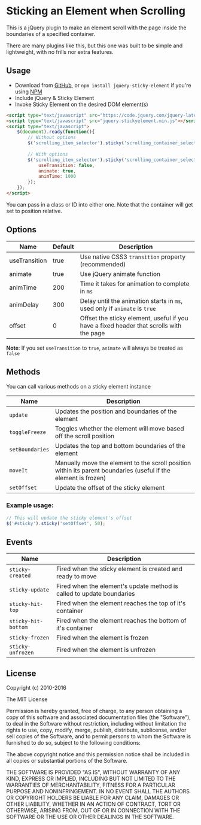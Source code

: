 Sticking an Element when Scrolling
=======================

This is a jQuery plugin to make an element scroll with the page inside the boundaries of a specified container.

There are many plugins like this, but this one was built to be simple and lightweight, with no frills nor extra features.

## Usage

- Download from [GitHub][download], or `npm install jquery-sticky-element` if you're using [NPM][npm]
- Include jQuery & Sticky Element
- Invoke Sticky Element on the desired DOM element(s)

```html
<script type="text/javascript" src="https://code.jquery.com/jquery-latest.min.js"></script>
<script type="text/javascript" src="jquery.stickyelement.min.js"></script>
<script type="text/javascript">
    $(document).ready(function(){
        // Without options
        $('scrolling_item_selector').sticky('scrolling_container_selector');
        
        // With options
        $('scrolling_item_selector').sticky('scrolling_container_selector', {
            useTransition: false,
            animate: true,
            animTime: 1000
        });
    });
</script>
```

You can pass in a class or ID into either one. Note that the container will get set to position relative.

## Options

| Name  | Default | Description |
| ------------- | ------------- | ------------- |
| useTransition | true | Use native CSS3 `transition` property (recommended) |
| animate | true | Use jQuery animate function |
| animTime | 200 | Time it takes for animation to complete in `ms` |
| animDelay | 300 | Delay until the animation starts in `ms`, used only if `animate` is `true` |
| offset | 0 | Offset the sticky element, useful if you have a fixed header that scrolls with the page |

**Note**: If you set `useTransition` to `true`, `animate` will always be treated as `false`

## Methods

You can call various methods on a sticky element instance

| Name  | Description |
| ------------- | ------------- |
| `update` | Updates the position and boundaries of the element |
| `toggleFreeze` | Toggles whether the element will move based off the scroll position |
| `setBoundaries` | Updates the top and bottom boundaries of the element |
| `moveIt` | Manually move the element to the scroll position within its parent boundaries (useful if the element is frozen) | 
| `setOffset` | Update the offset of the sticky element | 

### Example usage:

```javascript
// This will update the sticky element's offset
$('#sticky').sticky('setOffset', 50);
```

## Events

| Name  | Description |
| ------------- | ------------- |
| `sticky-created` | Fired when the sticky element is created and ready to move |
| `sticky-update` | Fired when the element's update method is called to update boundaries |
| `sticky-hit-top` | Fired when the element reaches the top of it's container |
| `sticky-hit-bottom` | Fired when the element reaches the bottom of it's container |
| `sticky-frozen` | Fired when the element is frozen |
| `sticky-unfrozen` | Fired when the element is unfrozen |

## License

Copyright (c) 2010-2016

The MIT License

Permission is hereby granted, free of charge, to any person obtaining a copy of this software and associated documentation files (the "Software"), to deal in the Software without restriction, including without limitation the rights to use, copy, modify, merge, publish, distribute, sublicense, and/or sell copies of the Software, and to permit persons to whom the Software is furnished to do so, subject to the following conditions:

The above copyright notice and this permission notice shall be included in all copies or substantial portions of the Software.

THE SOFTWARE IS PROVIDED "AS IS", WITHOUT WARRANTY OF ANY KIND, EXPRESS OR IMPLIED, INCLUDING BUT NOT LIMITED TO THE WARRANTIES OF MERCHANTABILITY, FITNESS FOR A PARTICULAR PURPOSE AND NONINFRINGEMENT. IN NO EVENT SHALL THE AUTHORS OR COPYRIGHT HOLDERS BE LIABLE FOR ANY CLAIM, DAMAGES OR OTHER LIABILITY, WHETHER IN AN ACTION OF CONTRACT, TORT OR OTHERWISE, ARISING FROM, OUT OF OR IN CONNECTION WITH THE SOFTWARE OR THE USE OR OTHER DEALINGS IN THE SOFTWARE.

[npm]:https://www.npmjs.com/
[download]:https://github.com/EnzoMartin/Sticky-Element/releases/latest
